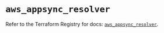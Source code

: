 # `aws_appsync_resolver`

Refer to the Terraform Registry for docs: [`aws_appsync_resolver`](https://registry.terraform.io/providers/hashicorp/aws/5.39.1/docs/resources/appsync_resolver).
